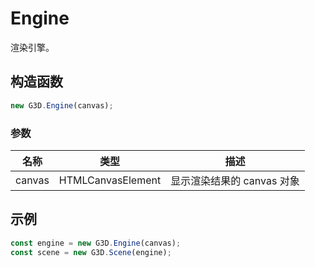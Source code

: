# Engine

渲染引擎。

## 构造函数

```javascript
new G3D.Engine(canvas);
```

### 参数

| 名称   | 类型                              | 描述                       |
| ------ | --------------------------------- | -------------------------- |
| canvas | HTMLCanvasElement | 显示渲染结果的 canvas 对象 |

## 示例

```javascript
const engine = new G3D.Engine(canvas);
const scene = new G3D.Scene(engine);
```